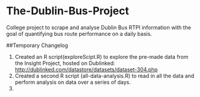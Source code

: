 # The-Dublin-Bus-Project
College project to scrape and analyse Dublin Bus RTPI information with the goal of quantifying bus route performance on a daily basis.

##Temporary Changelog
1. Created an R script(exploreScipt.R) to explore the pre-made data from the Insight Project, hosted on Dublinked: http://dublinked.com/datastore/datasets/dataset-304.php
2. Created a second R script (all-data-analysis.R) to read in all the data and perform analysis on data over a series of days.
3. 
